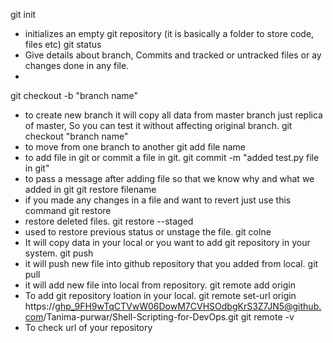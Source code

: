 git init 
   - initializes an empty git repository (it is basically a folder to store code, files etc)
git status
   - Give details about branch, Commits and tracked or untracked files or ay changes done in any file.
   - 
git checkout -b "branch name"
   - to create new branch it will copy all data from master branch just replica of master, So you can test it without affecting original branch.
git checkout "branch name"
   - to move from one branch to another 
git add file name
   - to add file in git or commit a file in git.
git commit -m "added test.py file in git"
   - to pass a message after adding file so that we know why and what we added in git
git restore filename
   - if you made any changes in a file and want to revert just use this command
git restore <file name>
   - restore deleted files.
git restore --staged <file name>
   - used to restore previous status or unstage the file.
git colne <URL of Git repository>
   - It will copy data in your local or you want to add git repository in your system.
git push
   - it will push new file into github repository that you added from local.
git pull
   - it will add new file into local from repository.
git remote add origin <httpp link>
   - To add git repository loation in your local.
git remote set-url origin https://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@github.com/Tanima-purwar/Shell-Scripting-for-DevOps.git
git remote -v
   - To check url of your repository